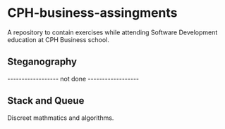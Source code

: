 # CPH-business-assingments

A repository to contain exercises while attending Software Development education at CPH Business school. 

## Steganography
------------------ not done ------------------

## Stack and Queue
Discreet mathmatics and algorithms. 
